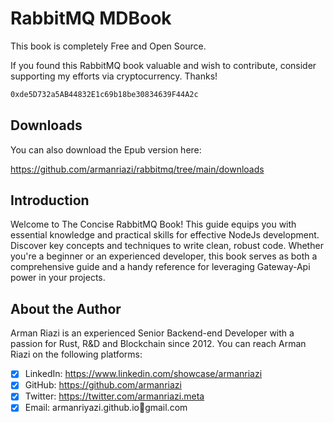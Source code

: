 # RabbitMQ MDBook

This book is completely Free and Open Source.

If you found this RabbitMQ book valuable and wish to contribute, consider supporting my efforts via cryptocurrency. Thanks!

```md
0xde5D732a5AB44832E1c69b18be30834639F44A2c
```

## Downloads

You can also download the Epub version here:

<https://github.com/armanriazi/rabbitmq/tree/main/downloads>

## Introduction

Welcome to The Concise RabbitMQ Book! This guide equips you with essential knowledge and practical skills for effective NodeJs development. Discover key concepts and techniques to write clean, robust code. Whether you're a beginner or an experienced developer, this book serves as both a comprehensive guide and a handy reference for leveraging Gateway-Api power in your projects.

## About the Author

Arman Riazi is an experienced Senior Backend-end Developer with a passion for Rust, R&D and Blockchain since 2012.
You can reach Arman Riazi on the following platforms:

- [x] LinkedIn: <https://www.linkedin.com/showcase/armanriazi>
- [x] GitHub: <https://github.com/armanriazi>
- [x] Twitter: <https://twitter.com/armanriazi.meta>
- [x] Email: armanriyazi.github.io📧gmail.com

<!-- - [x] Instagram: <https://instagram.com/armanriazi_meta>-->


